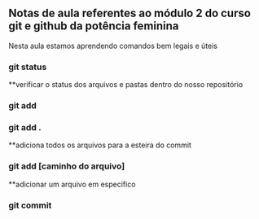 ## Notas de aula referentes ao módulo 2 do curso git e github da potência feminina

Nesta aula estamos aprendendo comandos bem legais e úteis

### git status
**verificar o status dos arquivos e pastas dentro do nosso repositório

### git add
### git add .
**adiciona todos os arquivos para a esteira do commit

### git add [caminho do arquivo]
**adicionar um arquivo em especifico

### git commit